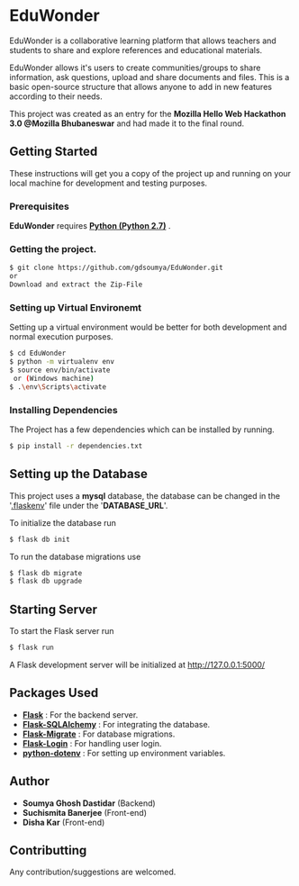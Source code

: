 # EduWonder
EduWonder is a collaborative learning platform that allows teachers and students to share and explore references and educational materials. 

EduWonder allows it's users to create communities/groups to share information, ask questions, upload and share documents and files. This is a basic open-source structure that allows anyone to add in new features according to their needs.

This project was created as an entry for the **Mozilla Hello Web Hackathon 3.0 @Mozilla Bhubaneswar** and had made it to the final round.
## Getting Started
These instructions will get you a copy of the project up and running on your local machine for development and testing purposes.

### Prerequisites

**EduWonder** requires [ **Python (Python 2.7)**](https://www.python.org/) .

### Getting the project.
```sh
$ git clone https://github.com/gdsoumya/EduWonder.git
or 
Download and extract the Zip-File
```

### Setting up Virtual Environemt
Setting up a virtual environment would be better for both development and normal execution purposes.
```sh
$ cd EduWonder
$ python -m virtualenv env
$ source env/bin/activate
 or (Windows machine)
$ .\env\Scripts\activate
```
### Installing Dependencies
The Project has a few dependencies which can be installed by running.
```sh
$ pip install -r dependencies.txt 
```
## Setting up the Database
This project uses a **mysql** database, the database can be changed in the '[.flaskenv](https://github.com/gdsoumya/EduWonder/blob/master/.flaskenv)' file under the '**DATABASE_URL**'.

To initialize the database run
```sh
$ flask db init
```
To run the database migrations use
```sh
$ flask db migrate
$ flask db upgrade
```
## Starting Server
To start the Flask server run
```sh
$ flask run
```
A Flask development server will be initialized at http://127.0.0.1:5000/

## Packages Used
- **[Flask](https://flask.pocoo.org/)** : For the backend server.
- **[Flask-SQLAlchemy](http://flask-sqlalchemy.pocoo.org/2.3/)** : For integrating the database.
- **[Flask-Migrate](https://flask-migrate.readthedocs.io/en/latest/)** : For database migrations.
- **[Flask-Login](https://flask-login.readthedocs.io/en/latest/)** : For handling user login.
- **[python-dotenv](https://github.com/theskumar/python-dotenv)** : For setting up environment variables.

## Author
-   **Soumya Ghosh Dastidar** (Backend)
-   **Suchismita Banerjee** (Front-end)
-   **Disha Kar** (Front-end)

## Contributting
Any contribution/suggestions are welcomed.
